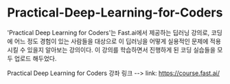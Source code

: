 # Practical-Deep-Learning-for-Coders

'Practical Deep Learning for Coders'는 Fast.ai에서 제공하는 딥러닝 강의로, 코딩에 어느 정도 경험이 있는 사람들을 대상으로 이 딥러닝을 어떻게 실용적인 문제에 적용시킬 수 있을지 알아보는 강의이다. 이 강의를 학습하면서 진행하게 된 코딩 실습들을 모두 업로드 해두었다.


Practical Deep Learning for Coders 강좌 링크 --> link: https://course.fast.ai/
